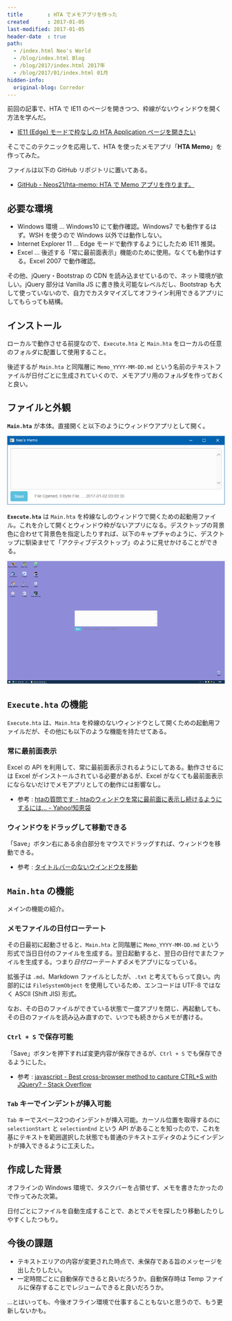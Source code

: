 ```yaml
---
title        : HTA でメモアプリを作った
created      : 2017-01-05
last-modified: 2017-01-05
header-date  : true
path:
  - /index.html Neo's World
  - /blog/index.html Blog
  - /blog/2017/index.html 2017年
  - /blog/2017/01/index.html 01月
hidden-info:
  original-blog: Corredor
---
```


前回の記事で、HTA で IE11 のページを開きつつ、枠線がないウィンドウを開く方法を学んだ。

- [IE11 (Edge) モードで枠なしの HTA Application ページを開きたい](/blog/2017/01/04-02.html)

そこでこのテクニックを応用して、HTA を使ったメモアプリ「**HTA Memo**」を作ってみた。

ファイルは以下の GitHub リポジトリに置いてある。

- [GitHub - Neos21/hta-memo: HTA で Memo アプリを作ります。](https://github.com/Neos21/hta-memo)

## 必要な環境

- Windows 環境 … Windows10 にて動作確認。Windows7 でも動作するはず。WSH を使うので Windows 以外では動作しない。
- Internet Explorer 11 … Edge モードで動作するようにしたため IE11 推奨。
- Excel … 後述する「常に最前面表示」機能のために使用。なくても動作はする。Excel 2007 で動作確認。

その他、jQuery・Bootstrap の CDN を読み込ませているので、ネット環境が欲しい。jQuery 部分は Vanilla JS に書き換え可能なレベルだし、Bootstrap も大して使っていないので、自力でカスタマイズしてオフライン利用できるアプリにしてもらっても結構。

## インストール

ローカルで動作させる前提なので、`Execute.hta` と `Main.hta` をローカルの任意のフォルダに配置して使用すること。

後述するが `Main.hta` と同階層に `Memo_YYYY-MM-DD.md` という名前のテキストファイルが日付ごとに生成されていくので、メモアプリ用のフォルダを作っておくと良い。

## ファイルと外観

**`Main.hta`** が本体。直接開くと以下のようにウィンドウアプリとして開く。

![HTA](05-02-01.png)

**`Execute.hta`** は `Main.hta` を枠線なしのウィンドウで開くための起動用ファイル。これを介して開くとウィンドウ枠がないアプリになる。デスクトップの背景色に合わせて背景色を指定したりすれば、以下のキャプチャのように、デスクトップに馴染ませて「アクティブデスクトップ」のように見せかけることができる。

![デスクトップに同化させる](05-02-02.png)

## `Execute.hta` の機能

`Execute.hta` は、`Main.hta` を枠線のないウィンドウとして開くための起動用ファイルだが、その他にも以下のような機能を持たせてある。

### 常に最前面表示

Excel の API を利用して、常に最前面表示されるようにしてある。動作させるには Excel がインストールされている必要があるが、Excel がなくても最前面表示にならないだけでメモアプリとしての動作には影響なし。

- 参考 : [htaの質問です - htaのウィンドウを常に最前面に表示し続けるようにするには... - Yahoo!知恵袋](http://detail.chiebukuro.yahoo.co.jp/qa/question_detail/q12151482357)

### ウィンドウをドラッグして移動できる

「Save」ボタン右にある余白部分をマウスでドラッグすれば、ウィンドウを移動できる。

- 参考 : [タイトルバーのないウインドウを移動](http://write-off.cside.com/scripts/hta/movewin.htm)

## `Main.hta` の機能

メインの機能の紹介。

### メモファイルの日付ローテート

その日最初に起動させると、`Main.hta` と同階層に `Memo_YYYY-MM-DD.md` という形式で当日日付のファイルを生成する。翌日起動すると、翌日の日付でまたファイルを生成する。つまり*日付ローテートする*メモアプリになっている。

拡張子は `.md`、Markdown ファイルとしたが、`.txt` と考えてもらって良い。内部的には `FileSystemObject` を使用しているため、エンコードは UTF-8 ではなく ASCII (Shift JIS) 形式。

なお、その日のファイルができている状態で一度アプリを閉じ、再起動しても、その日のファイルを読み込み直すので、いつでも続きからメモが書ける。

### `Ctrl + S` で保存可能

「Save」ボタンを押下すれば変更内容が保存できるが、`Ctrl + S` でも保存できるようにした。

- 参考 : [javascript - Best cross-browser method to capture CTRL+S with JQuery? - Stack Overflow](http://stackoverflow.com/questions/93695/best-cross-browser-method-to-capture-ctrls-with-jquery)

### `Tab` キーでインデントが挿入可能

`Tab` キーでスペース2つのインデントが挿入可能。カーソル位置を取得するのに `selectionStart` と `selectionEnd` という API があることを知ったので、これを基にテキストを範囲選択した状態でも普通のテキストエディタのようにインデントが挿入できるように工夫した。

## 作成した背景

オフラインの Windows 環境で、タスクバーを占領せず、メモを書きたかったので作ってみた次第。

日付ごとにファイルを自動生成することで、あとでメモを探したり移動したりしやすくしたつもり。

## 今後の課題

- テキストエリアの内容が変更された時点で、未保存である旨のメッセージを出したりしたい。
- 一定時間ごとに自動保存できると良いだろうか。自動保存時は Temp ファイルに保存することでレジュームできると良いだろうか。

…とはいっても、今後オフライン環境で仕事することもないと思うので、もう更新しないかも。
